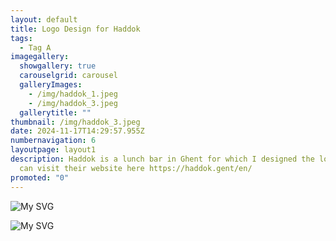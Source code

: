 ```yaml
---
layout: default
title: Logo Design for Haddok
tags:
  - Tag A
imagegallery:
  showgallery: true
  carouselgrid: carousel
  galleryImages:
    - /img/haddok_1.jpeg
    - /img/haddok_3.jpeg
  gallerytitle: ""
thumbnail: /img/haddok_3.jpeg
date: 2024-11-17T14:29:57.955Z
numbernavigation: 6
layoutpage: layout1
description: Haddok is a lunch bar in Ghent for which I designed the logo. You
  can visit their website here https://haddok.gent/en/
promoted: "0"
---
```

![My SVG](/img/haddoklogo2.svg)

![My SVG](/img/haddoklogo.svg)







